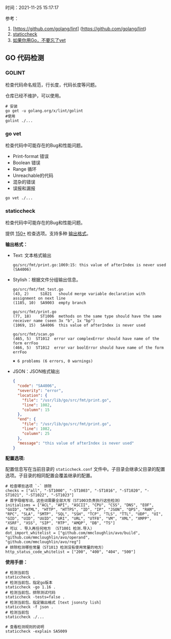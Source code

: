 时间：2021-11-25 15:17:17

参考：

1. [https://github.com/golang/lint] (https://github.com/golang/lint)
2. [staticcheck](https://staticcheck.io/docs/)
3. [如果你用Go，不要忘了vet](https://studygolang.com/articles/9619)

## GO 代码检测

### GOLINT

检查代码命名规范，行长度，代码长度等问题。

仓库已经不维护，可以使用。

```
# 安装
go get -u golang.org/x/lint/golint
#使用
golint ./...
```

### go vet

检查代码中可能存在的Bug和性能问题。

* Print-format 错误
* Boolean 错误
* Range 循环
* Unreachable的代码
* 混杂的错误
* 误报和漏报

```
go vet ./...
```

### staticcheck

检查代码中可能存在的Bug和性能问题。

提供 [150+](https://staticcheck.io/docs/checks/) 检查选项。支持多种 [输出格式](https://staticcheck.io/docs/running-staticcheck/cli/formatters/)。

**输出格式：**

* Text: 文本格式输出

    ```shell 
    go/src/fmt/print.go:1069:15: this value of afterIndex is never used (SA4006)
    ```

* Stylish：根据文件分组输出信息。

    ```shell
    go/src/fmt/fmt_test.go
    (43, 2)     S1021   should merge variable declaration with assignment on next line
    (1185, 10)  SA9003  empty branch

    go/src/fmt/print.go
    (77, 18)    ST1006  methods on the same type should have the same receiver name (seen 3x "b", 1x "bp")
    (1069, 15)  SA4006  this value of afterIndex is never used

    go/src/fmt/scan.go
    (465, 5)  ST1012  error var complexError should have name of the form errFoo
    (466, 5)  ST1012  error var boolError should have name of the form errFoo

    ✖ 6 problems (6 errors, 0 warnings)
    ```

* JSON：JSON格式输出

    ```json
    {
      "code": "SA4006",
      "severity": "error",
      "location": {
        "file": "/usr/lib/go/src/fmt/print.go",
        "line": 1082,
        "column": 15
      },
      "end": {
        "file": "/usr/lib/go/src/fmt/print.go",
        "line": 1082,
        "column": 25
      },
      "message": "this value of afterIndex is never used"
    }
    ```

**配置选项:**

配置信息写在当前目录的 `staticcheck.conf` 文件中。子目录会继承父目录的配置选项。子目录的相同配置会覆盖继承的配置。

```shell
# 检查哪些选项 `-` 排除
checks = ["all", "-ST1000", "-ST1003", "-ST1016", "-ST1020", "-ST1021", "-ST1022", "-ST1023"]
# 首字母缩写词，这些词需要全部大写（ST1003负责执行这些检测）
initialisms = ["ACL", "API", "ASCII", "CPU", "CSS", "DNS", "EOF", "GUID", "HTML", "HTTP", "HTTPS", "ID", "IP", "JSON", "QPS", "RAM", "RPC", "SLA", "SMTP", "SQL", "SSH", "TCP", "TLS", "TTL", "UDP", "UI", "GID", "UID", "UUID", "URI", "URL", "UTF8", "VM", "XML", "XMPP", "XSRF", "XSS", "SIP", "RTP", "AMQP", "DB", "TS"]
# 可以 . 导入再任何地方 （ST1001 检测.导入）
dot_import_whitelist = ["github.com/mmcloughlin/avo/build", "github.com/mmcloughlin/avo/operand", "github.com/mmcloughlin/avo/reg"]
# 排除检测哪些常量（ST1013 检测没有使用常量的地方）
http_status_code_whitelist = ["200", "400", "404", "500"]
```

**使用手册：**

```
# 检测当前包
staticcheck .
# 检测当前包，指定go版本
staticcheck -go 1.16 .
# 检测当前包，排除测试代码
staticcheck -tests=false .
# 检测当前包，指定输出格式 [text jsonsty lish]
staticcheck -f json .
# 检测当前包
staticcheck ./...

# 查看检测规则的说明
staticcheck -explain SA5009
```



